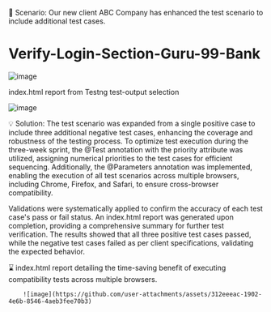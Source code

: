 📝 Scenario: Our new client ABC Company has enhanced the test scenario to include additional test cases.

# Verify-Login-Section-Guru-99-Bank
![image](https://github.com/user-attachments/assets/08b00914-50de-4289-8778-52f02d4939e2)



          
index.html report from Testng test-output selection

![image](https://github.com/user-attachments/assets/d0cec876-6a98-47e5-b149-02d886bb608b)


💡 Solution: The test scenario was expanded from a single positive case to include three additional negative test cases, enhancing the 
   coverage and robustness of the testing process. To optimize test execution during the three-week sprint, the @Test annotation with the 
   priority attribute was utilized, assigning numerical priorities to the test cases for efficient sequencing. Additionally, the 
   @Parameters annotation was implemented, enabling the execution of all test scenarios across multiple browsers, including Chrome, 
   Firefox, and Safari, to ensure cross-browser compatibility.

   Validations were systematically applied to confirm the accuracy of each test case's pass or fail status. An index.html
   report was generated upon completion, providing a comprehensive summary for further test verification. The results showed that all 
   three positive test cases passed, while the negative test cases failed as per client specifications, validating the expected behavior.
   



⌛ index.html report detailing the time-saving benefit of executing compatibility tests across multiple browsers.
         
        ![image](https://github.com/user-attachments/assets/312eeeac-1902-4e6b-8546-4aeb3fee70b3)
